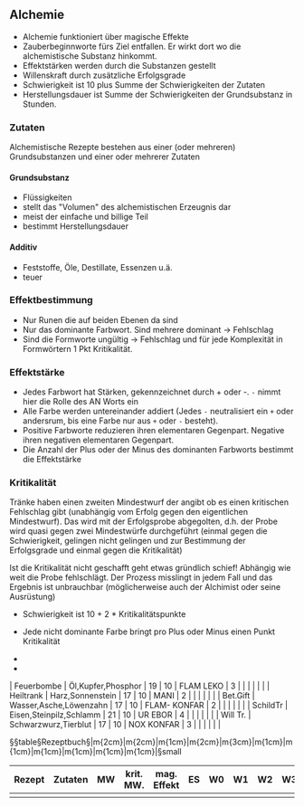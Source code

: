 ## Alchemie

* Alchemie funktioniert über magische Effekte
* Zauberbeginnworte fürs Ziel entfallen. Er wirkt dort wo die alchemistische Substanz hinkommt.
* Effektstärken werden durch die Substanzen gestellt
* Willenskraft durch zusätzliche Erfolgsgrade
* Schwierigkeit ist 10 plus Summe der Schwierigkeiten der Zutaten
* Herstellungsdauer ist Summe der Schwierigkeiten der Grundsubstanz in Stunden.

### Zutaten

Alchemistische Rezepte bestehen aus einer (oder mehreren) Grundsubstanzen und einer oder mehrerer Zutaten

#### Grundsubstanz

* Flüssigkeiten
* stellt das "Volumen" des alchemistischen Erzeugnis dar
* meist der einfache und billige Teil
* bestimmt Herstellungsdauer

#### Additiv

* Feststoffe, Öle, Destillate, Essenzen u.ä.
* teuer

### Effektbestimmung

* Nur Runen die auf beiden Ebenen da sind
* Nur das dominante Farbwort. Sind mehrere dominant -> Fehlschlag
* Sind die Formworte ungültig -> Fehlschlag und für jede Komplexität in Formwörtern 1 Pkt Kritikalität.

### Effektstärke

* Jedes Farbwort hat Stärken, gekennzeichnet durch + oder -. `-` nimmt hier die Rolle des AN Worts ein
* Alle Farbe werden untereinander addiert (Jedes `-` neutralisiert ein `+` oder andersrum, bis eine Farbe nur aus `+`
oder  `-` besteht).
* Positive Farbworte reduzieren ihren elementaren Gegenpart. Negative ihren negativen elementaren Gegenpart.
* Die Anzahl der Plus oder der Minus des dominanten Farbworts bestimmt die Effektstärke

### Kritikalität

Tränke haben einen zweiten Mindestwurf der angibt ob es einen kritischen Fehlschlag gibt (unabhängig vom Erfolg gegen
den eigentlichen Mindestwurf). Das wird mit der Erfolgsprobe abgegolten, d.h. der Probe wird quasi gegen zwei
Mindestwürfe durchgeführt (einmal gegen die Schwierigkeit, gelingen nicht gelingen und zur Bestimmung der
Erfolgsgrade und einmal gegen die Kritikalität)


Ist die Kritikalität nicht geschafft geht etwas gründlich schief! Abhängig wie weit die Probe fehlschlägt. Der
Prozess misslingt in jedem Fall und das Ergebnis ist unbrauchbar (möglicherweise auch der Alchimist oder seine
Ausrüstung)

* Schwierigkeit ist 10 + 2 * Kritikalitätspunkte
* Jede nicht dominante Farbe bringt pro Plus oder Minus einen Punkt Kritikalität
* 

* 

| Feuerbombe | Öl,Kupfer,Phosphor | 19 | 10 | FLAM LEKO | 3 | | | | | |
| Heiltrank | Harz,Sonnenstein | 17 | 10 | MANI | 2 | | | | | |
| Bet.Gift | Wasser,Asche,Löwenzahn | 17 | 10 | FLAM- KONFAR | 2 | | | | | |
| SchildTr | Eisen,Steinpilz,Schlamm | 21 | 10 | UR EBOR | 4 | | | | | |
| Will Tr. | Schwarzwurz,Tierblut | 17 | 10 | NOX KONFAR | 3 | | | | | |


§§table§Rezeptbuch§|m{2cm}|m{2cm}|m{1cm}|m{2cm}|m{3cm}|m{1cm}|m{1cm}|m{1cm}|m{1cm}|m{1cm}|m{1cm}|§small

| Rezept | Zutaten | MW | krit. MW. | mag. Effekt | ES | W0 | W1 | W2 | W3 | W4 |
|--------|---------|----|-----------|-------------|----|----|----|----|----|----|
|        |         |    |           |             |    |    |    |    |    |    |

